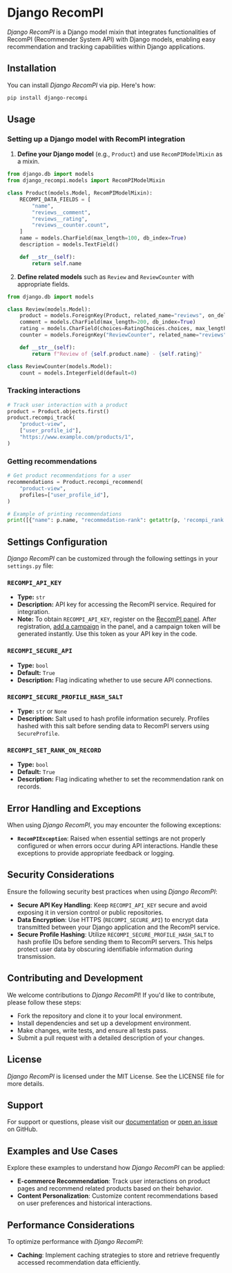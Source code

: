 # Django RecomPI

*Django RecomPI* is a Django model mixin that integrates functionalities of RecomPI (Recommender System API) with Django models, enabling easy recommendation and tracking capabilities within Django applications.

## Installation

You can install *Django RecomPI* via pip. Here's how:

```bash
pip install django-recompi
```

## Usage

### Setting up a Django model with RecomPI integration

1. **Define your Django model** (e.g., `Product`) and use `RecomPIModelMixin` as a mixin.

```python
from django.db import models
from django_recompi.models import RecomPIModelMixin

class Product(models.Model, RecomPIModelMixin):
    RECOMPI_DATA_FIELDS = [
        "name",
        "reviews__comment",
        "reviews__rating",
        "reviews__counter.count",
    ]
    name = models.CharField(max_length=100, db_index=True)
    description = models.TextField()

    def __str__(self):
        return self.name
```

2. **Define related models** such as `Review` and `ReviewCounter` with appropriate fields.

```python
from django.db import models

class Review(models.Model):
    product = models.ForeignKey(Product, related_name="reviews", on_delete=models.CASCADE)
    comment = models.CharField(max_length=200, db_index=True)
    rating = models.CharField(choices=RatingChoices.choices, max_length=1, db_index=True)
    counter = models.ForeignKey("ReviewCounter", related_name="reviews", on_delete=models.CASCADE, default=None, null=True, blank=True)

    def __str__(self):
        return f"Review of {self.product.name} - {self.rating}"

class ReviewCounter(models.Model):
    count = models.IntegerField(default=0)
```

### Tracking interactions

```python
# Track user interaction with a product
product = Product.objects.first()
product.recompi_track(
    "product-view",
    ["user_profile_id"],
    "https://www.example.com/products/1",
)
```

### Getting recommendations

```python
# Get product recommendations for a user
recommendations = Product.recompi_recommend(
    "product-view",
    profiles=["user_profile_id"],
)

# Example of printing recommendations
print([{"name": p.name, "recommedation-rank": getattr(p, 'recompi_rank', None)} for p in recommendations.get("product-view", [])])
```

## Settings Configuration

*Django RecomPI* can be customized through the following settings in your `settings.py` file:

### `RECOMPI_API_KEY`

- **Type:** `str`
- **Description:** API key for accessing the RecomPI service. Required for integration.
- **Note:** To obtain `RECOMPI_API_KEY`, register on the [RecomPI panel](https://panel.recompi.com/clients/sign_in). After registration, [add a campaign](https://panel.recompi.com/campaigns/new) in the panel, and a campaign token will be generated instantly. Use this token as your API key in the code.

### `RECOMPI_SECURE_API`

- **Type:** `bool`
- **Default:** `True`
- **Description:** Flag indicating whether to use secure API connections.

### `RECOMPI_SECURE_PROFILE_HASH_SALT`

- **Type:** `str` or `None`
- **Description:** Salt used to hash profile information securely. Profiles hashed with this salt before sending data to RecomPI servers using `SecureProfile`.

### `RECOMPI_SET_RANK_ON_RECORD`

- **Type:** `bool`
- **Default:** `True`
- **Description:** Flag indicating whether to set the recommendation rank on records.

## Error Handling and Exceptions

When using *Django RecomPI*, you may encounter the following exceptions:

- **`RecomPIException`**: Raised when essential settings are not properly configured or when errors occur during API interactions. Handle these exceptions to provide appropriate feedback or logging.

## Security Considerations

Ensure the following security best practices when using *Django RecomPI*:

- **Secure API Key Handling**: Keep `RECOMPI_API_KEY` secure and avoid exposing it in version control or public repositories.
- **Data Encryption**: Use HTTPS (`RECOMPI_SECURE_API`) to encrypt data transmitted between your Django application and the RecomPI service.
- **Secure Profile Hashing**: Utilize `RECOMPI_SECURE_PROFILE_HASH_SALT` to hash profile IDs before sending them to RecomPI servers. This helps protect user data by obscuring identifiable information during transmission.

## Contributing and Development

We welcome contributions to *Django RecomPI*! If you'd like to contribute, please follow these steps:

- Fork the repository and clone it to your local environment.
- Install dependencies and set up a development environment.
- Make changes, write tests, and ensure all tests pass.
- Submit a pull request with a detailed description of your changes.

## License

*Django RecomPI* is licensed under the MIT License. See the LICENSE file for more details.

## Support

For support or questions, please visit our [documentation](https://panel.recompi.com/tickets/new) or [open an issue](https://github.com/recompi/django-recompi/issues) on GitHub.

## Examples and Use Cases

Explore these examples to understand how *Django RecomPI* can be applied:

- **E-commerce Recommendation**: Track user interactions on product pages and recommend related products based on their behavior.
- **Content Personalization**: Customize content recommendations based on user preferences and historical interactions.

## Performance Considerations

To optimize performance with *Django RecomPI*:

- **Caching**: Implement caching strategies to store and retrieve frequently accessed recommendation data efficiently.

